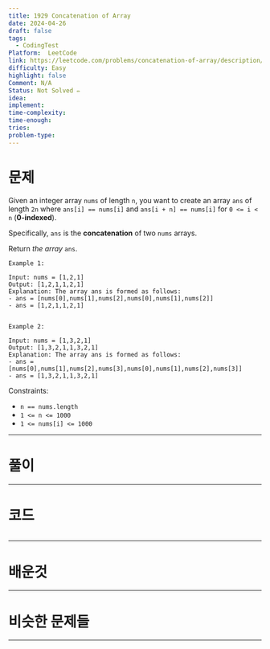 ```yaml
---
title: 1929 Concatenation of Array
date: 2024-04-26
draft: false
tags:
  - CodingTest
Platform:  LeetCode
link: https://leetcode.com/problems/concatenation-of-array/description/
difficulty: Easy
highlight: false
Comment: N/A
Status: Not Solved ✏️
idea: 
implement: 
time-complexity: 
time-enough: 
tries: 
problem-type:
---
```

# 문제
Given an integer array `nums` of length `n`, you want to create an array `ans` of length `2n` where `ans[i] == nums[i]` and `ans[i + n] == nums[i]` for `0 <= i < n` (**0-indexed**).

Specifically, `ans` is the **concatenation** of two `nums` arrays.

Return _the array_ `ans`.

```
Example 1:

Input: nums = [1,2,1]
Output: [1,2,1,1,2,1]
Explanation: The array ans is formed as follows:
- ans = [nums[0],nums[1],nums[2],nums[0],nums[1],nums[2]]
- ans = [1,2,1,1,2,1]


Example 2:

Input: nums = [1,3,2,1]
Output: [1,3,2,1,1,3,2,1]
Explanation: The array ans is formed as follows:
- ans = [nums[0],nums[1],nums[2],nums[3],nums[0],nums[1],nums[2],nums[3]]
- ans = [1,3,2,1,1,3,2,1]
```

Constraints:
- `n == nums.length`
- `1 <= n <= 1000`
- `1 <= nums[i] <= 1000`



___

# 풀이





____

# 코드

```
```




___

# 배운것






---


# 비슷한 문제들






___
